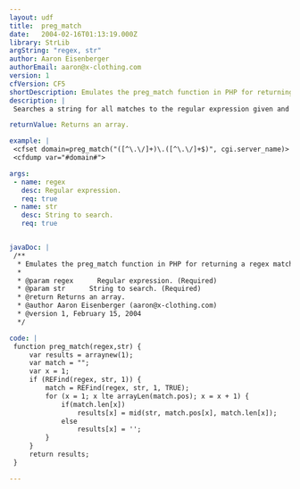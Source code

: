 ```yaml
---
layout: udf
title:  preg_match
date:   2004-02-16T01:13:19.000Z
library: StrLib
argString: "regex, str"
author: Aaron Eisenberger
authorEmail: aaron@x-clothing.com
version: 1
cfVersion: CF5
shortDescription: Emulates the preg_match function in PHP for returning a regex match along with any backreferences.
description: |
 Searches a string for all matches to the regular expression given and puts them in an array along with any backreferences.

returnValue: Returns an array.

example: |
 <cfset domain=preg_match("([^\.\/]+)\.([^\.\/]+$)", cgi.server_name)>
 <cfdump var="#domain#">

args:
 - name: regex
   desc: Regular expression.
   req: true
 - name: str
   desc: String to search.
   req: true


javaDoc: |
 /**
  * Emulates the preg_match function in PHP for returning a regex match along with any backreferences.
  * 
  * @param regex      Regular expression. (Required)
  * @param str      String to search. (Required)
  * @return Returns an array. 
  * @author Aaron Eisenberger (aaron@x-clothing.com) 
  * @version 1, February 15, 2004 
  */

code: |
 function preg_match(regex,str) {
     var results = arraynew(1);
     var match = "";
     var x = 1;
     if (REFind(regex, str, 1)) { 
         match = REFind(regex, str, 1, TRUE); 
         for (x = 1; x lte arrayLen(match.pos); x = x + 1) {
             if(match.len[x])
                 results[x] = mid(str, match.pos[x], match.len[x]);
             else
                 results[x] = '';
         }
     }
     return results;
 }

---
```


